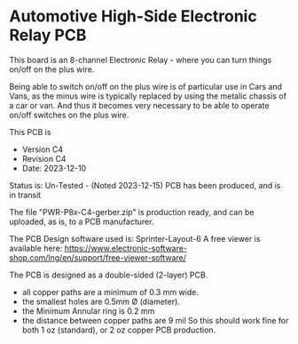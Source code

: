 # Automotive High-Side Electronic Relay PCB
This board is an 8-channel Electronic Relay - where you can turn things on/off on the plus wire. 

Being able to switch on/off on the plus wire is of particular use in Cars and Vans, as the minus wire is typically replaced by using the metalic chassis of a car or van. And thus it becomes very necessary to be able to operate on/off switches on the plus wire. 

This PCB is 
 - Version C4
 - Revision C4
 - Date: 2023-12-10

Status is: Un-Tested - (Noted 2023-12-15) PCB has been produced, and is in transit

 
The file "PWR-P8x-C4-gerber.zip" is production ready, and can be uploaded, as is, to a PCB manufacturer. 


The PCB Design software used is: Sprinter-Layout-6
A free viewer is available here: 
https://www.electronic-software-shop.com/lng/en/support/free-viewer-software/
 
 
The PCB is designed as a double-sided (2-layer) PCB.
 - all copper paths are a minimum of 0.3 mm wide. 
 - the smallest holes are 0.5mm Ø (diameter).
 - the Minimum Annular ring is 0.2 mm
 - the distance between copper paths are  9 mil 
So this should work fine for both 1 oz (standard), or 2 oz copper PCB production.